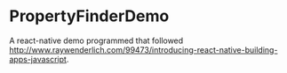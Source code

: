# PropertyFinderDemo
A react-native demo programmed that followed http://www.raywenderlich.com/99473/introducing-react-native-building-apps-javascript.

